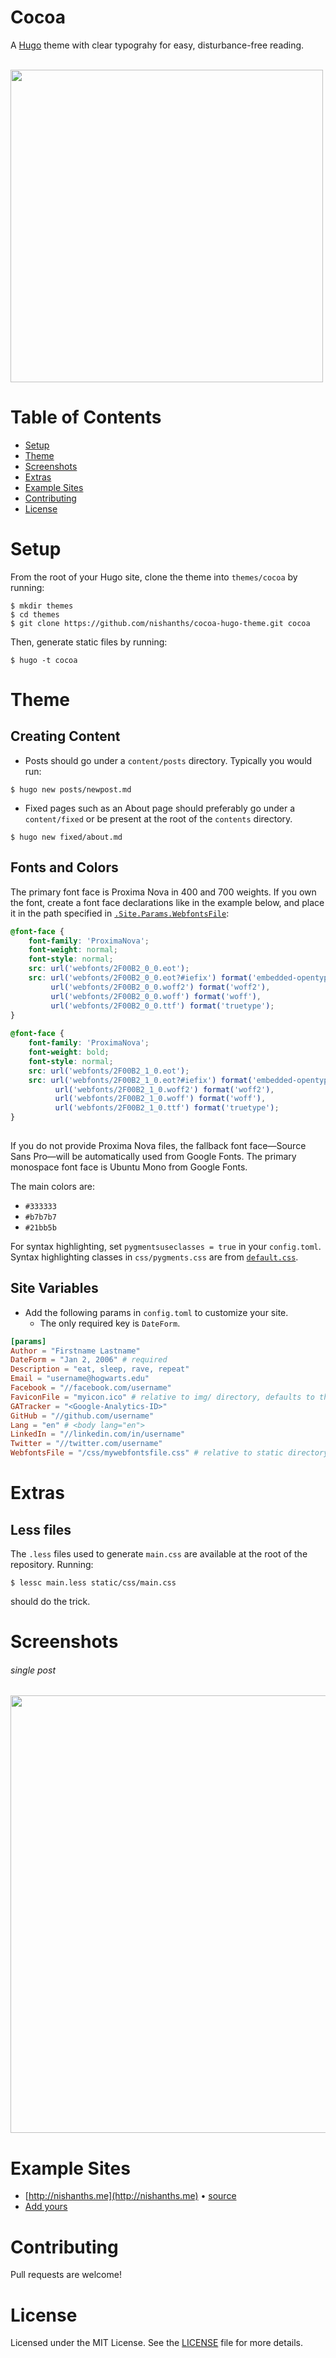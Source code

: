 # Cocoa

A [Hugo](http://gohugo.io) theme with clear typograhy for easy, disturbance-free reading.

<br />

<img src="https://raw.githubusercontent.com/nishanths/cooca-hugo-theme/master/images/tn.png" width="500px">

<br />

# Table of Contents

* [Setup](#setup)
* [Theme](#theme)
* [Screenshots](#screenshots)
* [Extras](#extras)
* [Example Sites](#example-sites)
* [Contributing](#contributing)
* [License](#license)

# Setup 

From the root of your Hugo site, clone the theme into `themes/cocoa` by running:

````
$ mkdir themes
$ cd themes
$ git clone https://github.com/nishanths/cocoa-hugo-theme.git cocoa
````

Then, generate static files by running:

````
$ hugo -t cocoa
````

# Theme

## Creating Content

* Posts should go under a `content/posts` directory. Typically you would run:

````
$ hugo new posts/newpost.md
````

* Fixed pages such as an About page should preferably go under a `content/fixed` or be present at the root of the `contents` directory.

````
$ hugo new fixed/about.md
````

## Fonts and Colors

The primary font face is Proxima Nova in 400 and 700 weights. If you own the font, create a font face declarations like in the example below, and place it in the path specified in [`.Site.Params.WebfontsFile`](#site-variables):

````css
@font-face {
	font-family: 'ProximaNova';
	font-weight: normal;
	font-style: normal;
	src: url('webfonts/2F00B2_0_0.eot');
	src: url('webfonts/2F00B2_0_0.eot?#iefix') format('embedded-opentype'),
	     url('webfonts/2F00B2_0_0.woff2') format('woff2'),
	     url('webfonts/2F00B2_0_0.woff') format('woff'),
	     url('webfonts/2F00B2_0_0.ttf') format('truetype');
}
  
@font-face {
	font-family: 'ProximaNova';
	font-weight: bold;
	font-style: normal;
	src: url('webfonts/2F00B2_1_0.eot');
	src: url('webfonts/2F00B2_1_0.eot?#iefix') format('embedded-opentype'),
		  url('webfonts/2F00B2_1_0.woff2') format('woff2'),
		  url('webfonts/2F00B2_1_0.woff') format('woff'),
		  url('webfonts/2F00B2_1_0.ttf') format('truetype');
}
 
````

If you do not provide Proxima Nova files, the fallback font face—Source Sans Pro—will be automatically used from Google Fonts. The primary monospace font face is Ubuntu Mono from Google Fonts.


The main colors are:

* `#333333`
* `#b7b7b7`
* `#21bb5b`

For syntax highlighting, set `pygmentsuseclasses = true` in your `config.toml`. Syntax highlighting classes in `css/pygments.css` are from [`default.css`](https://github.com/richleland/pygments-css/blob/master/default.css).

## Site Variables

* Add the following params in `config.toml` to customize your site. 
  * The only required key is `DateForm`.

````toml
[params]
Author = "Firstname Lastname"
DateForm = "Jan 2, 2006" # required
Description = "eat, sleep, rave, repeat"
Email = "username@hogwarts.edu"
Facebook = "//facebook.com/username"
FaviconFile = "myicon.ico" # relative to img/ directory, defaults to themes/cocoa/img/favicon.ico
GATracker = "<Google-Analytics-ID>"
GitHub = "//github.com/username"
Lang = "en" # <body lang="en">
LinkedIn = "//linkedin.com/in/username"
Twitter = "//twitter.com/username"
WebfontsFile = "/css/mywebfontsfile.css" # relative to static directory, defaults to /css/webfonts.css 
````

# Extras

## Less files

The `.less` files used to generate `main.css` are available at the root of the repository. Running:

````
$ lessc main.less static/css/main.css
````

should do the trick.


# Screenshots

###### single post

<img src="https://raw.githubusercontent.com/nishanths/cooca-hugo-theme/master/images/screenshot.png" width="700px">


# Example Sites

* [http://nishanths.me](http://nishanths.me) • [source](https://github.com/nishanths/)
* [Add yours](https://github.com/nishanths/cooca-hugo-theme/compare)

# Contributing

Pull requests are welcome!

# License

Licensed under the MIT License. See the [LICENSE](https://github.com/nishanths/cocoa-hugo-theme/blob/master/LICENSE.md) file for more details.